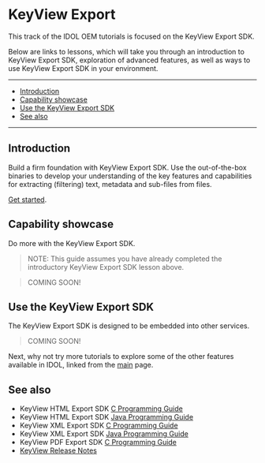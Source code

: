 # KeyView Export

This track of the IDOL OEM tutorials is focused on the KeyView Export SDK.  

Below are links to lessons, which will take you through an introduction to KeyView Export SDK, exploration of advanced features, as well as ways to use KeyView Export SDK in your environment.

---

- [Introduction](#introduction)
- [Capability showcase](#capability-showcase)
- [Use the KeyView Export SDK](#use-the-keyview-export-sdk)
- [See also](#see-also)

---

## Introduction

Build a firm foundation with KeyView Export SDK.  Use the out-of-the-box binaries to develop your understanding of the key features and capabilities for extracting (filtering) text, metadata and sub-files from files.

[Get started](./introduction.md).

## Capability showcase

Do more with the KeyView Export SDK.

> NOTE: This guide assumes you have already completed the introductory KeyView Export SDK lesson above.

> COMING SOON!


## Use the KeyView Export SDK

The KeyView Export SDK is designed to be embedded into other services.

> COMING SOON!

Next, why not try more tutorials to explore some of the other features available in IDOL, linked from the [main](../README.md#capability-showcase-examples) page.

## See also

- KeyView HTML Export SDK [C Programming Guide](https://www.microfocus.com/documentation/idol/IDOL_23_4/KeyviewExportSDK_23.4_Documentation/Guides/html/html-export-c/index.html)
- KeyView HTML Export SDK [Java Programming Guide](https://www.microfocus.com/documentation/idol/IDOL_23_4/KeyviewExportSDK_23.4_Documentation/Guides/html/html-export-java/index.html)
- KeyView XML Export SDK [C Programming Guide](https://www.microfocus.com/documentation/idol/IDOL_23_4/KeyviewExportSDK_23.4_Documentation/Guides/html/xml-export-c/index.html)
- KeyView XML Export SDK [Java Programming Guide](https://www.microfocus.com/documentation/idol/IDOL_23_4/KeyviewExportSDK_23.4_Documentation/Guides/html/xml-export-java/)
- KeyView PDF Export SDK [C Programming Guide](https://www.microfocus.com/documentation/idol/IDOL_23_4/KeyviewExportSDK_23.4_Documentation/Guides/html/pdf-export-c/index.html)
- [KeyView Release Notes](https://www.microfocus.com/documentation/idol/IDOL_23_4/IDOLReleaseNotes_23.4_Documentation/oem/Content/_KeyView.htm)